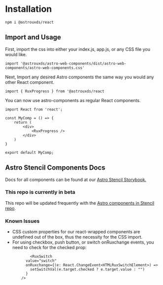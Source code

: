 # Installation

`npm i @astrouxds/react`

## Import and Usage

First, import the css into either your index.js, app.js, or any CSS file you would like.

`import '@astrouxds/astro-web-components/dist/astro-web-components/astro-web-components.css'`

Next, Import any desired Astro components the same way you would any other React component.

`import { RuxProgress } from '@astrouxds/react`

You can now use astro-components as regular React components.

```
import React from 'react';

const MyComp = () => {
    return (
        <div>
            <RuxProgress />
        </div>
    )
}

export default MyComp;
```

## Astro Stencil Components Docs

Docs for all components can be found at our [Astro Stencil Storybook.](https://astro-stencil.netlify.app/)

### This repo is currently in beta

This repo will be updated frequently with the [Astro components in Stencil repo](https://github.com/RocketCommunicationsInc/astro-components-stencil).

### Known Issues

- CSS custom properties for our react-wrapped components are undefined out of the box, thus the necessity for the CSS import.
- For using checkbox, push button, or switch onRuxchange events, you need to check for the checked prop:
  ```
          <RuxSwitch
        value="switch"
        onRuxchange={(e: React.ChangeEvent<HTMLRuxSwitchElement>) =>
          setSwitchVal(e.target.checked ? e.target.value : "")
        }
      />
  ```
